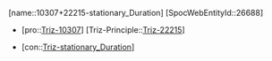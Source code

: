 ﻿---
type: TrizContradiction
aliases:
- 10307+22215-stationary_Duration
license: CC BY-SA 4.0
copyright: https://github.com/SpocWeb
IsDeleted: false
IsReadOnly: false
Confidential: public
tags: 
- Triz/Contradiction
---
[name::10307+22215-stationary_Duration]
[SpocWebEntityId::26688]
+ [pro::[Triz-10307](Triz-10307)]
[Triz-Principle::[Triz-22215](Triz-22215)]
- [con::[Triz-stationary_Duration](tech/Triz/Parameter/Triz-stationary_Duration.md)]

